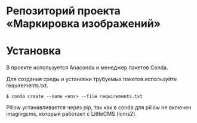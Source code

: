 # Репозиторий проекта «Маркировка изображений»

# Установка

В проекте используется Anaconda и менеджер пакетов Conda.

Для создания среды и установки трубуемых пакетов используйте requirements.txt.

`$ conda create --name <env> --file requirements.txt`

Pillow устанавливается через pip, так как в conda для pillow не включен imagingcms, который работает с LittleCMS (lcms2).  